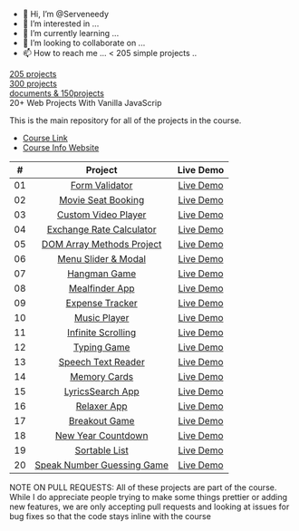 - 👋 Hi, I’m @Serveneedy
- 👀 I’m interested in ...
- 🌱 I’m currently learning ...
- 💞️ I’m looking to collaborate on ...
- 📫 How to reach me ...
< 205 simple projects ..

<a href ="https://curiousjr.com/profile/jpryqa" target ="_blank" alt ="">205 projects </a><br>
<a href ="https://codepen.io/Awareness-" target ="_blank " alt ="">300 projects </a><br>
<a href ="https://replit.com/@jpryqa" target ="_blank " alt ="">documents & 150projects</a>
<br>
20+ Web Projects With Vanilla JavaScrip

This is the main repository for all of the projects in the course.

- [Course Link](https://www.udemy.com/course/web-projects-with-vanilla-javascript/?referralCode=F9B7C7FED834F91ADE75)
- [Course Info Website](https://vanillawebprojects.com)

|  #  |            Project             | Live Demo |
| :-: | :----------------------------: | :-------: |
| 01  |       [Form Validator](https://github.com/bradtraversy/vanillawebprojects/tree/master/form-validator)       | [Live Demo](https://vanillawebprojects.com/projects/form-validator/)  |
| 02  |     [Movie Seat Booking](https://github.com/bradtraversy/vanillawebprojects/tree/master/movie-seat-booking)    | [Live Demo](https://vanillawebprojects.com/projects/movie-seat-booking/)  |
| 03  |    [Custom Video Player](https://github.com/bradtraversy/vanillawebprojects/tree/master/custom-video-player)     | [Live Demo](https://vanillawebprojects.com/projects/custom-video-player/)  |
| 04  |  [Exchange Rate Calculator](https://github.com/bradtraversy/vanillawebprojects/tree/master/exchange-rate)  | [Live Demo](https://vanillawebprojects.com/projects/exchange-rate/)  |
| 05  | [DOM Array Methods Project](https://github.com/bradtraversy/vanillawebprojects/tree/master/dom-array-methods)  | [Live Demo](https://vanillawebprojects.com/projects/dom-array-methods/)  |
| 06  |    [Menu Slider & Modal](https://github.com/bradtraversy/vanillawebprojects/tree/master/modal-menu-slider)    | [Live Demo](https://vanillawebprojects.com/projects/modal-menu-slider/)  |
| 07  |        [Hangman Game](https://github.com/bradtraversy/vanillawebprojects/tree/master/hangman)       | [Live Demo](https://vanillawebprojects.com/projects/hangman/)  |
| 08  |       [Mealfinder App](https://github.com/bradtraversy/vanillawebprojects/tree/master/meal-finder)      | [Live Demo](https://vanillawebprojects.com/projects/meal-finder/)  |
| 09  |      [Expense Tracker](https://github.com/bradtraversy/vanillawebprojects/tree/master/expense-tracker)       | [Live Demo](https://vanillawebprojects.com/projects/expense-tracker/)  |
| 10  |        [Music Player](https://github.com/bradtraversy/vanillawebprojects/tree/master/music-player)       | [Live Demo](https://vanillawebprojects.com/projects/music-player/)  |
| 11  |     [Infinite Scrolling](https://github.com/bradtraversy/vanillawebprojects/tree/master/infinite_scroll_blog)     | [Live Demo](https://vanillawebprojects.com/projects/infinite_scroll_blog/)  |
| 12  |        [Typing Game](https://github.com/bradtraversy/vanillawebprojects/tree/master/typing-game)     | [Live Demo](https://vanillawebprojects.com/projects/typing-game/)  |
| 13  |     [Speech Text Reader](https://github.com/bradtraversy/vanillawebprojects/tree/master/speech-text-reader)    | [Live Demo](https://vanillawebprojects.com/projects/speech-text-reader/)  |
| 14  |        [Memory Cards](https://github.com/bradtraversy/vanillawebprojects/tree/master/memory-cards)     | [Live Demo](https://vanillawebprojects.com/projects/memory-cards/)  |
| 15  |      [LyricsSearch App](https://github.com/bradtraversy/vanillawebprojects/tree/master/lyrics-search)     | [Live Demo](https://vanillawebprojects.com/projects/lyrics-search/)  |
| 16  |        [Relaxer App](https://github.com/bradtraversy/vanillawebprojects/tree/master/relaxer-app)       | [Live Demo](https://vanillawebprojects.com/projects//relaxer-app/)  |
| 17  |       [Breakout Game](https://github.com/bradtraversy/vanillawebprojects/tree/master/breakout-game)       | [Live Demo](https://vanillawebprojects.com/projects/breakout-game/)  |
| 18  |     [New Year Countdown](https://github.com/bradtraversy/vanillawebprojects/tree/master/new-year-countdown)   | [Live Demo](https://vanillawebprojects.com/projects/new-year-countdown/)  |
| 19  |       [Sortable List](https://github.com/bradtraversy/vanillawebprojects/tree/master/sortable-list)       | [Live Demo](https://vanillawebprojects.com/projects/sortable-list/)  |
| 20  | [Speak Number Guessing Game](https://github.com/bradtraversy/vanillawebprojects/tree/master/speak-number-guess) | [Live Demo](https://vanillawebprojects.com/projects/speak-number-guess/)  |


NOTE ON PULL REQUESTS: All of these projects are part of the course. While I do appreciate people trying to make some things prettier or adding new features, we are only accepting pull requests and looking at issues for bug fixes so that the code stays inline with the course
<!---
Serveneedy/Serveneedy is a ✨ special ✨ repository because its `README.md` (this file) appears on your GitHub profile.
You can click the Preview link to take a look at your changes.
--->
